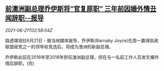 <!--1624244462000-->
[前澳洲副总理乔伊斯将“官复原职” 三年前因婚外情丑闻辞职--报导](https://cn.reuters.com/article/au-joyce-dpm-scandal-0621-idCNKCS2DX076)
------

<div><i>2021-06-21T02:58:04Z</i></div><p>路透堪培拉6月21日 - 据当地媒体报导，乔伊斯(Barnaby Joyce)在周一赢得执政联盟政党之一的领导权竞选后，将成为澳洲的新副总理。</p><p>乔伊斯此前在2016年至2018年担任澳洲副总理，但在与一名前工作人员发生婚外情后辞职。(完)</p>
